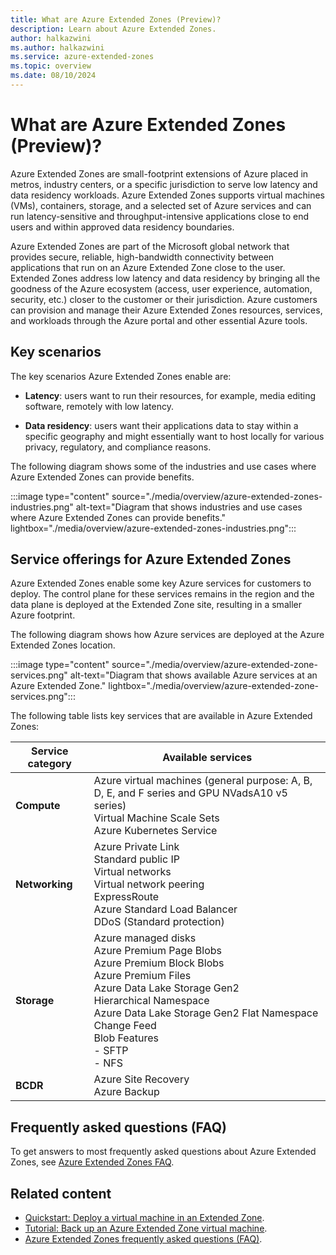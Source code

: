 ```yaml
---
title: What are Azure Extended Zones (Preview)?
description: Learn about Azure Extended Zones.
author: halkazwini
ms.author: halkazwini
ms.service: azure-extended-zones
ms.topic: overview
ms.date: 08/10/2024
---
```


# What are Azure Extended Zones (Preview)?

Azure Extended Zones are small-footprint extensions of Azure placed in metros, industry centers, or a specific jurisdiction to serve low latency and data residency workloads. Azure Extended Zones supports virtual machines (VMs), containers, storage, and a selected set of Azure services and can run latency-sensitive and throughput-intensive applications close to end users and within approved data residency boundaries.
 
Azure Extended Zones are part of the Microsoft global network that provides secure, reliable, high-bandwidth connectivity between applications that run on an Azure Extended Zone close to the user. Extended Zones address low latency and data residency by bringing all the goodness of the Azure ecosystem (access, user experience, automation, security, etc.) closer to the customer or their jurisdiction. Azure customers can provision and manage their Azure Extended Zones resources, services, and workloads through the Azure portal and other essential Azure tools.

## Key scenarios

The key scenarios Azure Extended Zones enable are: 

- **Latency**: users want to run their resources, for example, media editing software, remotely with low latency.

- **Data residency**: users want their applications data to stay within a specific geography and might essentially want to host locally for various privacy, regulatory, and compliance reasons.

The following diagram shows some of the industries and use cases where Azure Extended Zones can provide benefits.

:::image type="content" source="./media/overview/azure-extended-zones-industries.png" alt-text="Diagram that shows industries and use cases where Azure Extended Zones can provide benefits." lightbox="./media/overview/azure-extended-zones-industries.png":::

## Service offerings for Azure Extended Zones

Azure Extended Zones enable some key Azure services for customers to deploy. The control plane for these services remains in the region and the data plane is deployed at the Extended Zone site, resulting in a smaller Azure footprint.

The following diagram shows how Azure services are deployed at the Azure Extended Zones location.

:::image type="content" source="./media/overview/azure-extended-zone-services.png" alt-text="Diagram that shows available Azure services at an Azure Extended Zone." lightbox="./media/overview/azure-extended-zone-services.png":::


The following table lists key services that are available in Azure Extended Zones:

| Service category | Available services |
| ------------------ | ------------------- |
| **Compute** | Azure virtual machines (general purpose: A, B, D, E, and F series and GPU NVadsA10 v5 series) <br> Virtual Machine Scale Sets <br> Azure Kubernetes Service |
| **Networking** | Azure Private Link <br> Standard public IP <br> Virtual networks <br> Virtual network peering <br> ExpressRoute <br> Azure Standard Load Balancer <br> DDoS (Standard protection) |
| **Storage** | Azure managed disks <br> Azure Premium Page Blobs <br> Azure Premium Block Blobs <br> Azure Premium Files <br>  Azure Data Lake Storage Gen2<br> Hierarchical Namespace <br>Azure Data Lake Storage Gen2 Flat Namespace <br> Change Feed <br> Blob Features <br> - SFTP <br> - NFS |
| **BCDR** | Azure Site Recovery <br> Azure Backup |

## Frequently asked questions (FAQ)

To get answers to most frequently asked questions about Azure Extended Zones, see [Azure Extended Zones FAQ](faq.md).

## Related content

- [Quickstart: Deploy a virtual machine in an Extended Zone](deploy-vm-portal.md).
- [Tutorial: Back up an Azure Extended Zone virtual machine](backup-virtual-machine.md).
- [Azure Extended Zones frequently asked questions (FAQ)](faq.md).
